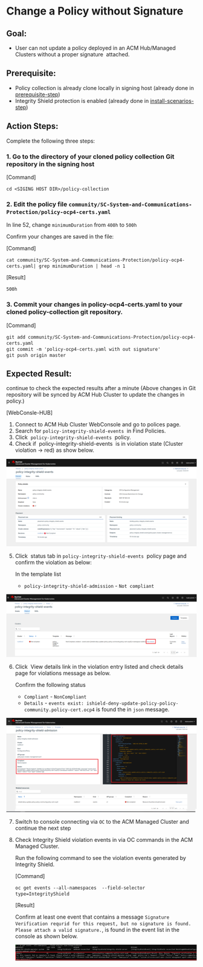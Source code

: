 # Change a Policy without Signature

## Goal:
- User can not update a policy deployed in an ACM Hub/Managed Clusters without a proper signature  attached.

## Prerequisite: 
- Policy collection is already clone locally in signing host (already done in [prerequisite-step](../prerequisite-setup/GIT_CLONE_POLICY_COLLECTION.md))
- Integrity Shield protection is enabled (already done in [install-scenarios-step](../01_install-scenarios/02_ENABLE_ISHIELD.md))
 
## Action Steps:

Complete the following three steps:

### 1. Go to the directory of your cloned policy collection Git repository in the signing host

   [Command]
   ```
   cd <SIGING HOST DIR>/policy-collection
   ```
   
   
### 2. Edit the policy file `community/SC-System-and-Communications-Protection/policy-ocp4-certs.yaml`
   
   In line 52, change `minimumDuration` from `400h` to `500h`
   
   Confirm your changes are saved in the file:
   
   [Command]
   ```
   cat community/SC-System-and-Communications-Protection/policy-ocp4-certs.yaml| grep minimumDuration | head -n 1
   ```
   [Result]
   ```
   500h
   ```
   
### 3. Commit your changes in policy-ocp4-certs.yaml to your cloned policy-collection git repository.

   [Command]
   ```
   git add community/SC-System-and-Communications-Protection/policy-ocp4-certs.yaml
   git commit -m 'policy-ocp4-certs.yaml with out signature'
   git push origin master
   ```
   
 
   
## Expected Result:

continue to check the expected results after a minute (Above changes in Git repository will be synced by ACM Hub Cluster to update the changes in policy.)
    
[WebConsle-HUB]

1. Connect to ACM Hub Cluster WebConsole and go to polices page.
2. Search for `policy-integrity-shield-events`  in Find Policies.  
3. Click  `policy-integrity-shield-events`  policy. 
4. Check if  policy-integrity-shield-events  is in violation state (Cluster violation -> red) as show below.
     
  ![Policy Violation](../images/policy-integrity-shield-status-violation.PNG)
    
5. Click  status tab in `policy-integrity-shield-events`  policy page and confirm the violation as below:
    
   In the template list
   - `policy-integrity-shield-admission` - `Not compliant`

  ![Policy Violation Status](../images/policy-integrity-shield-status-violation-statys.PNG) 
  
6. Click  View details link in the violation entry listed and check details page for violations message as below.
  
   Confirm the following status
   - `Compliant` - `NonCompliant`
   - `Details` - `events exist: ishield-deny-update-policy-policy-community.policy-cert.ocp4` is found the in `json` message.
  
  ![Policy Violation Status Detail](../images/policy-integrity-shield-status-violation-status-detail.PNG)  
   
7. Switch to console connecting via `OC` to the ACM Managed Cluster and continue the next step 

8. Check Integrity Shield violation events in via OC commands in the ACM Managed Cluster.

   Run the following command to see the violation events generated by Integrity Shield.
   
   [Command]
   ```
   oc get events --all-namespaces  --field-selector type=IntegrityShield
   ```
   
   [Result]
   
   Confirm at least one event that contains a message `Signature Verification requrid for this request, but no signature is found. Please attach a valid signature.`, is found in the event list in the console as shown below.
   
   ![Block Events](../images/ishield-log.PNG)
